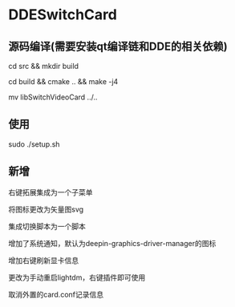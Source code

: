 # DDESwitchCard
## 源码编译(需要安装qt编译链和DDE的相关依赖)
cd src && mkdir build

cd build && cmake .. && make -j4

mv libSwitchVideoCard ../..

## 使用
sudo ./setup.sh

## 新增
右键拓展集成为一个子菜单

将图标更改为矢量图svg

集成切换脚本为一个脚本

增加了系统通知，默认为deepin-graphics-driver-manager的图标

增加右键刷新显卡信息

更改为手动重启lightdm，右键插件即可使用

取消外置的card.conf记录信息